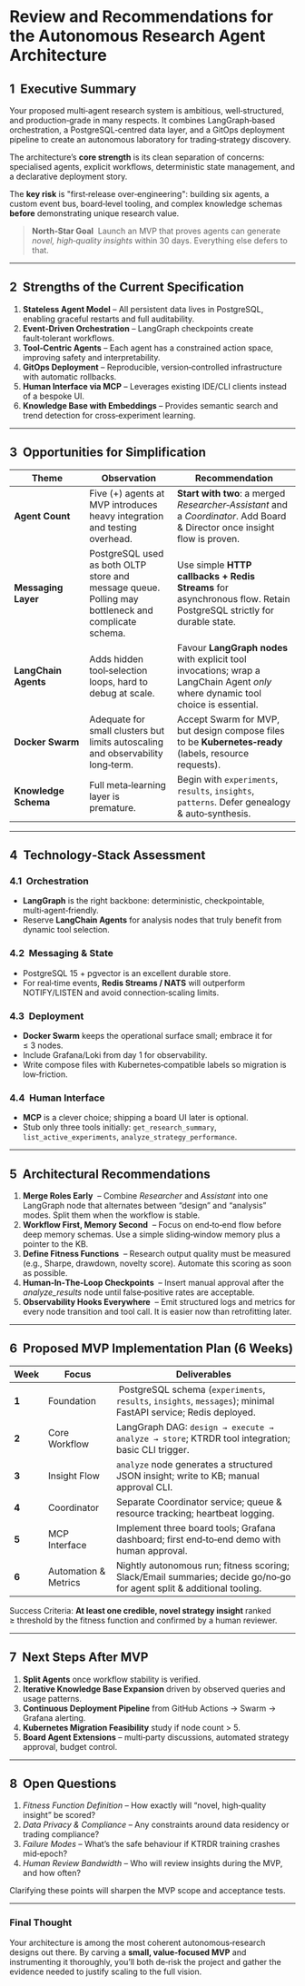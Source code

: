 # Review and Recommendations for the Autonomous Research Agent Architecture

## 1  Executive Summary
Your proposed multi‑agent research system is ambitious, well‑structured, and production‑grade in many respects. It combines LangGraph‑based orchestration, a PostgreSQL‑centred data layer, and a GitOps deployment pipeline to create an autonomous laboratory for trading‑strategy discovery.  

The architecture’s **core strength** is its clean separation of concerns: specialised agents, explicit workflows, deterministic state management, and a declarative deployment story.  

The **key risk** is "first‑release over‑engineering": building six agents, a custom event bus, board‑level tooling, and complex knowledge schemas **before** demonstrating unique research value.  

> **North‑Star Goal**  Launch an MVP that proves agents can generate *novel, high‑quality insights* within 30 days. Everything else defers to that.

---

## 2  Strengths of the Current Specification
1. **Stateless Agent Model** – All persistent data lives in PostgreSQL, enabling graceful restarts and full auditability.  
2. **Event‑Driven Orchestration** – LangGraph checkpoints create fault‑tolerant workflows.  
3. **Tool‑Centric Agents** – Each agent has a constrained action space, improving safety and interpretability.  
4. **GitOps Deployment** – Reproducible, version‑controlled infrastructure with automatic rollbacks.  
5. **Human Interface via MCP** – Leverages existing IDE/CLI clients instead of a bespoke UI.  
6. **Knowledge Base with Embeddings** – Provides semantic search and trend detection for cross‑experiment learning.

---

## 3  Opportunities for Simplification
| Theme | Observation | Recommendation |
|-------|-------------|----------------|
| **Agent Count** | Five (+) agents at MVP introduces heavy integration and testing overhead. | **Start with two**: a merged *Researcher‑Assistant* and a *Coordinator*. Add Board & Director once insight flow is proven. |
| **Messaging Layer** | PostgreSQL used as both OLTP store and message queue. Polling may bottleneck and complicate schema. | Use simple **HTTP callbacks + Redis Streams** for asynchronous flow. Retain PostgreSQL strictly for durable state. |
| **LangChain Agents** | Adds hidden tool‑selection loops, hard to debug at scale. | Favour **LangGraph nodes** with explicit tool invocations; wrap a LangChain Agent *only* where dynamic tool choice is essential. |
| **Docker Swarm** | Adequate for small clusters but limits autoscaling and observability long‑term. | Accept Swarm for MVP, but design compose files to be **Kubernetes‑ready** (labels, resource requests). |
| **Knowledge Schema** | Full meta‑learning layer is premature. | Begin with `experiments`, `results`, `insights`, `patterns`. Defer genealogy & auto‑synthesis. |

---

## 4  Technology‑Stack Assessment
### 4.1  Orchestration
- **LangGraph** is the right backbone: deterministic, checkpointable, multi‑agent‑friendly.  
- Reserve **LangChain Agents** for analysis nodes that truly benefit from dynamic tool selection.

### 4.2  Messaging & State
- PostgreSQL 15 + pgvector is an excellent durable store.  
- For real‑time events, **Redis Streams / NATS** will outperform NOTIFY/LISTEN and avoid connection‑scaling limits.  

### 4.3  Deployment
- **Docker Swarm** keeps the operational surface small; embrace it for ≤ 3 nodes.  
- Include Grafana/Loki from day 1 for observability.  
- Write compose files with Kubernetes‑compatible labels so migration is low‑friction.

### 4.4  Human Interface
- **MCP** is a clever choice; shipping a board UI later is optional.  
- Stub only three tools initially: `get_research_summary`, `list_active_experiments`, `analyze_strategy_performance`.

---

## 5  Architectural Recommendations
1. **Merge Roles Early**  – Combine *Researcher* and *Assistant* into one LangGraph node that alternates between “design” and “analysis” modes. Split them when the workflow is stable.  
2. **Workflow First, Memory Second**  – Focus on end‑to‑end flow before deep memory schemas. Use a simple sliding‑window memory plus a pointer to the KB.  
3. **Define Fitness Functions**  – Research output quality must be measured (e.g., Sharpe, drawdown, novelty score). Automate this scoring as soon as possible.  
4. **Human‑In‑The‑Loop Checkpoints**  – Insert manual approval after the *analyze_results* node until false‑positive rates are acceptable.  
5. **Observability Hooks Everywhere**  – Emit structured logs and metrics for every node transition and tool call. It is easier now than retrofitting later.

---

## 6  Proposed MVP Implementation Plan (6 Weeks)
| Week | Focus | Deliverables |
|------|-------|--------------|
| **1** | Foundation | PostgreSQL schema (`experiments`, `results`, `insights`, `messages`); minimal FastAPI service; Redis deployed. |
| **2** | Core Workflow | LangGraph DAG: `design → execute → analyze → store`; KTRDR tool integration; basic CLI trigger. |
| **3** | Insight Flow | `analyze` node generates a structured JSON insight; write to KB; manual approval CLI. |
| **4** | Coordinator | Separate Coordinator service; queue & resource tracking; heartbeat logging. |
| **5** | MCP Interface | Implement three board tools; Grafana dashboard; first end‑to‑end demo with human approval. |
| **6** | Automation & Metrics | Nightly autonomous run; fitness scoring; Slack/Email summaries; decide go/no‑go for agent split & additional tooling. |

Success Criteria: **At least one credible, novel strategy insight** ranked ≥ threshold by the fitness function and confirmed by a human reviewer.

---

## 7  Next Steps After MVP
1. **Split Agents** once workflow stability is verified.  
2. **Iterative Knowledge Base Expansion** driven by observed queries and usage patterns.  
3. **Continuous Deployment Pipeline** from GitHub Actions → Swarm → Grafana alerting.  
4. **Kubernetes Migration Feasibility** study if node count > 5.  
5. **Board Agent Extensions** – multi‑party discussions, automated strategy approval, budget control.

---

## 8  Open Questions
1. *Fitness Function Definition* – How exactly will “novel, high‑quality insight” be scored?  
2. *Data Privacy & Compliance* – Any constraints around data residency or trading compliance?  
3. *Failure Modes* – What’s the safe behaviour if KTRDR training crashes mid‑epoch?  
4. *Human Review Bandwidth* – Who will review insights during the MVP, and how often?

Clarifying these points will sharpen the MVP scope and acceptance tests.

---

### Final Thought
Your architecture is among the most coherent autonomous‑research designs out there. By carving a **small, value‑focused MVP** and instrumenting it thoroughly, you’ll both de‑risk the project and gather the evidence needed to justify scaling to the full vision.

